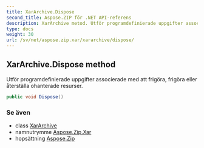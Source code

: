```yaml
---
title: XarArchive.Dispose
second_title: Aspose.ZIP för .NET API-referens
description: XarArchive metod. Utför programdefinierade uppgifter associerade med att frigöra frigöra eller återställa ohanterade resurser.
type: docs
weight: 30
url: /sv/net/aspose.zip.xar/xararchive/dispose/
---
```

## XarArchive.Dispose method

Utför programdefinierade uppgifter associerade med att frigöra, frigöra eller återställa ohanterade resurser.

```csharp
public void Dispose()
```

### Se även

* class [XarArchive](../)
* namnutrymme [Aspose.Zip.Xar](../../xararchive/)
* hopsättning [Aspose.Zip](../../../)


